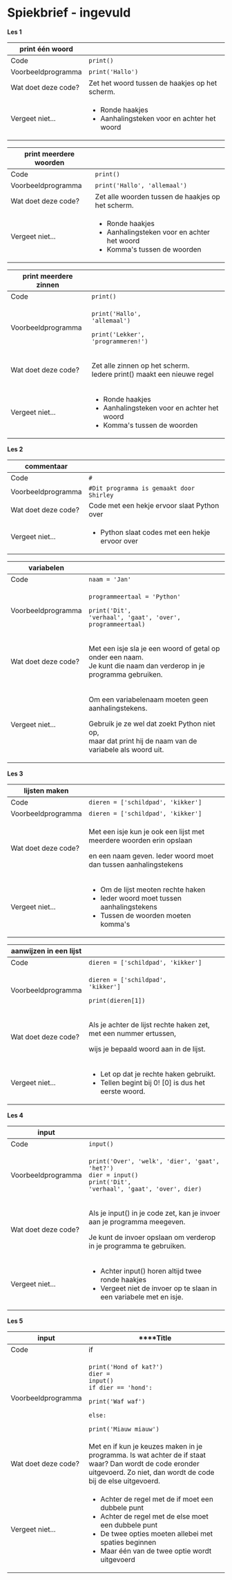 # Spiekbrief - ingevuld

**Les 1**

| **print één woord** |                                                                                  |
| ------------------- | -------------------------------------------------------------------------------- |
| Code                | `print()`                                                                        |
| Voorbeeldprogramma  | `print('Hallo')`                                                                 |
| Wat doet deze code? | Zet het woord tussen de haakjes op het scherm.                                   |
| Vergeet niet...     | <ul><li>Ronde haakjes</li><li>Aanhalingsteken voor en achter het woord</li></ul> |

| **print meerdere woorden** |                                                                                                                    |
| -------------------------- | ------------------------------------------------------------------------------------------------------------------ |
| Code                       | `print()`                                                                                                          |
| Voorbeeldprogramma         | `print('Hallo', 'allemaal')`                                                                                       |
| Wat doet deze code?        | Zet alle woorden tussen de haakjes op het scherm.                                                                  |
| Vergeet niet...            | <ul><li>Ronde haakjes</li><li>Aanhalingsteken voor en achter het woord</li><li>Komma's tussen de woorden</li></ul> |

| **print meerdere zinnen** |                                                                                                                    |
| ------------------------- | ------------------------------------------------------------------------------------------------------------------ |
| Code                      | `print()`                                                                                                          |
| Voorbeeldprogramma        | <p><code>print('Hallo', 'allemaal')</code></p><p><code>print('Lekker', 'programmeren!')</code></p>                 |
| Wat doet deze code?       | <p>Zet alle zinnen op het scherm. <br>Iedere print() maakt een nieuwe regel</p>                                    |
| Vergeet niet...           | <ul><li>Ronde haakjes</li><li>Aanhalingsteken voor en achter het woord</li><li>Komma's tussen de woorden</li></ul> |

**Les 2**

| **commentaar**      |                                                                |
| ------------------- | -------------------------------------------------------------- |
| Code                | `#`                                                            |
| Voorbeeldprogramma  | `#Dit programma is gemaakt door Shirley`                       |
| Wat doet deze code? | Code met een hekje ervoor slaat Python over                    |
| Vergeet niet...     | <ul><li>Python slaat codes met een hekje ervoor over</li></ul> |

| **variabelen**      |                                                                                                                                                                            |
| ------------------- | -------------------------------------------------------------------------------------------------------------------------------------------------------------------------- |
| Code                | `naam = 'Jan'`                                                                                                                                                             |
| Voorbeeldprogramma  | <p><code>programmeertaal = 'Python'</code></p><p><code>print('Dit', 'verhaal', 'gaat', 'over', programmeertaal)</code></p>                                                 |
| Wat doet deze code? | <p>Met een isje sla je een woord of getal op onder een naam. <br>Je kunt die naam dan verderop in je programma gebruiken. </p>                                             |
| Vergeet niet...     | <p>Om een variabelenaam moeten geen aanhalingstekens.</p><p>Gebruik je ze wel dat zoekt Python niet op, <br>maar dat print hij de naam van de variabele als woord uit.</p> |

**Les 3**

| **lijsten maken**   |                                                                                                                                                  |
| ------------------- | ------------------------------------------------------------------------------------------------------------------------------------------------ |
| Code                | `dieren = ['schildpad', 'kikker']`                                                                                                               |
| Voorbeeldprogramma  | `dieren = ['schildpad', 'kikker']`                                                                                                               |
| Wat doet deze code? | <p>Met een isje kun je ook een lijst met meerdere woorden erin opslaan</p><p>en een naam geven. Ieder woord moet dan tussen aanhalingstekens</p> |
| Vergeet niet...     | <ul><li>Om de lijst meoten rechte haken</li><li>Ieder woord moet tussen aanhalingstekens</li><li>Tussen de woorden moeten komma's</li></ul>      |

| **aanwijzen in een lijst** |                                                                                                                        |
| -------------------------- | ---------------------------------------------------------------------------------------------------------------------- |
| Code                       | `dieren = ['schildpad', 'kikker']`                                                                                     |
| Voorbeeldprogramma         | <p><code>dieren = ['schildpad', 'kikker']</code></p><p><code>print(dieren[1])</code></p>                               |
| Wat doet deze code?        | <p>Als je achter de lijst rechte haken zet, met een nummer ertussen, </p><p>wijs je bepaald woord aan in de lijst.</p> |
| Vergeet niet...            | <ul><li>Let op dat je rechte haken gebruikt.</li><li>Tellen begint bij 0! [0] is dus het eerste woord.</li></ul>       |

**Les 4**

| **input**           |                                                                                                                                                                |
| ------------------- | -------------------------------------------------------------------------------------------------------------------------------------------------------------- |
| Code                | `input()`                                                                                                                                                      |
| Voorbeeldprogramma  | <p><code>print('Over', 'welk', 'dier', 'gaat', 'het?')</code><br><code>dier = input()</code><br><code>print('Dit', 'verhaal', 'gaat', 'over', dier)</code></p> |
| Wat doet deze code? | <p>Als je input() in je code zet, kan je invoer aan je programma meegeven.</p><p>Je kunt de invoer opslaan om verderop in je programma te gebruiken.</p>       |
| Vergeet niet...     | <ul><li>Achter input() horen altijd twee ronde haakjes</li><li>Vergeet niet de invoer op te slaan in een variabele met en isje.</li></ul>                      |

**Les 5**

| **input**           | **​**Title                                                                                                                                                                                                                                 |
| ------------------- | ------------------------------------------------------------------------------------------------------------------------------------------------------------------------------------------------------------------------------------------ |
| Code                | if                                                                                                                                                                                                                                         |
| Voorbeeldprogramma  | <p><code>print('Hond of kat?')</code><br><code>dier = input()</code><br><code>if dier == 'hond':</code> </p><p>    <code>print('Waf waf')</code></p><p><code>else:</code></p><p>    <code>print('Miauw miauw')</code></p>                  |
| Wat doet deze code? | Met en if kun je keuzes maken in je programma. Is wat achter de if staat waar? Dan wordt de code eronder uitgevoerd. Zo niet, dan wordt de code bij de else uitgevoerd.                                                                    |
| Vergeet niet...     | <ul><li>Achter de regel met de if moet een dubbele punt</li><li>Achter de regel met de else moet een dubbele punt</li><li>De twee opties moeten allebei met spaties beginnen</li><li>Maar één van de twee optie wordt uitgevoerd</li></ul> |
